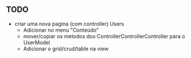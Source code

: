 ## TODO

* criar uma nova pagina (com controller) Users
  - Adicionar no menu "Conteúdo"
  - mover/copiar os metodos dos ControllerControllerController para o UserModel
  - Adicionar o grid/crud/table na view
